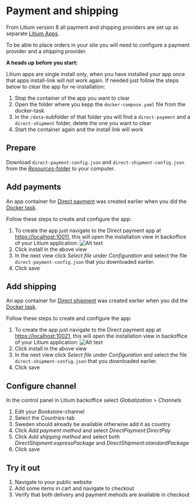 # Payment and shipping

From Litium version 8 all payment and shipping providers are set up as separate [Litium Apps](https://docs.litium.com/documentation/litium-apps).

To be able to place orders in your site you will need to configure a payment provider and a shipping provider.

**A heads up before you start:**

Litium apps are single install only, when you have installed your app once that apps install-link will not work again. If needed just follow the steps below to clear the app for re-installation:

1. Stop the container of the app you want to clear
1. Open the folder where you kepp the `docker-compose.yaml` file from the docker-task
1. In the `/data`-subfolder of that folder you will find a `direct-payment` and a `direct-shipment` folder, delete the one you want to clear
1. Start the container again and the install link will work

## Prepare

Download `direct-payment-config.json` and `direct-shipment-config.json` from the [_Resources_-folder](Resources) to your computer.

## Add payments

An app container for [Direct payment](https://docs.litium.com/documentation/litium-apps/direct-payment) was created earlier when you did the [Docker task](../Docker).

Follow these steps to create and configure the app:

1. To create the app just navigate to the Direct payment app at [https://localhost:10011](https://host.docker.internal:10011), this will open the installation view in backoffice of your Litium application:
    ![Alt text](Images/payment-app-created.jpg "Docker build menu")
1. Click install in the above view
1. In the next view click _Select file_ under _Configuration_ and select the file `direct-payment-config.json` that you downloaded earlier.
1. Click save

## Add shipping

An app container for [Direct shipment](https://docs.litium.com/documentation/litium-apps/direct-shipment) was created earlier when you did the [Docker task](../Docker).

Follow these steps to create and configure the app:

1. To create the app just navigate to the Direct payment app at [https://localhost:10021](https://host.docker.internal:10021), this will open the installation view in backoffice of your Litium application:
    ![Alt text](Images/shipment-app-created.jpg "Docker build menu")
1. Click install in the above view
1. In the next view click _Select file_ under _Configuration_ and select the file `direct-shipment-config.json` that you downloaded earlier.
1. Click save

## Configure channel

In the control panel in Litium backoffice select _Globalization > Channels_

1. Edit your _Bookstore_-channel
1. Select the _Countries_-tab
1. Sweden should already be available otherwise add it as country
1. Click _Add payment method_ and select _DirectPayment:DirectPay_
1. Click _Add shipping method_ and select both _DirectShipment:expressPackage_ and _DirectShipment:standardPackage_
1. Click save

## Try it out

1. Navigate to your public website
1. Add some items in cart and navigate to checkout
1. Verify that both delivery and payment mehods are available in checkout
